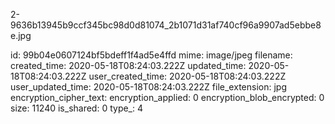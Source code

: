 2-9636b13945b9ccf345bc98d0d81074_2b1071d31af740cf96a9907ad5ebbe8e.jpg

id: 99b04e0607124bf5bdeff1f4ad5e4ffd
mime: image/jpeg
filename: 
created_time: 2020-05-18T08:24:03.222Z
updated_time: 2020-05-18T08:24:03.222Z
user_created_time: 2020-05-18T08:24:03.222Z
user_updated_time: 2020-05-18T08:24:03.222Z
file_extension: jpg
encryption_cipher_text: 
encryption_applied: 0
encryption_blob_encrypted: 0
size: 11240
is_shared: 0
type_: 4